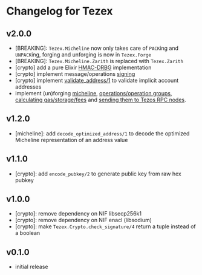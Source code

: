 # Changelog for Tezex

## v2.0.0

- [BREAKING]: `Tezex.Micheline` now only takes care of `PACK`ing and `UNPACK`ing, forging and unforging is now in `Tezex.Forge`
- [BREAKING]: `Tezex.Micheline.Zarith` is replaced with `Tezex.Zarith`
- [crypto] add a pure Elixir [HMAC-DRBG](https://hexdocs.pm/tezex/Tezex.Crypto.HMACDRBG.html) implementation
- [crypto] implement message/operations [signing](https://hexdocs.pm/tezex/Tezex.Crypto.html#sign_message/2)
- [crypto] implement [validate_address/1](https://hexdocs.pm/tezex/Tezex.Crypto.html#validate_address/1) to validate implicit account addresses
- implement (un)forging [micheline](https://hexdocs.pm/tezex/Tezex.Forge.html), [operations/operation groups](https://hexdocs.pm/tezex/Tezex.ForgeOperation.html), [calculating gas/storage/fees](https://hexdocs.pm/tezex/Tezex.Fee.html) and [sending them to Tezos RPC nodes](https://hexdocs.pm/tezex/Tezex.Rpc.html).

## v1.2.0

- [micheline]: add `decode_optimized_address/1` to decode the optimized Micheline representation of an address value

## v1.1.0

- [crypto]: add `encode_pubkey/2` to generate public key from raw hex pubkey

## v1.0.0

- [crypto]: remove dependency on NIF libsecp256k1
- [crypto]: remove dependency on NIF enacl (libsodium)
- [crypto]: make `Tezex.Crypto.check_signature/4` return a tuple instead of a boolean

## v0.1.0

- initial release
